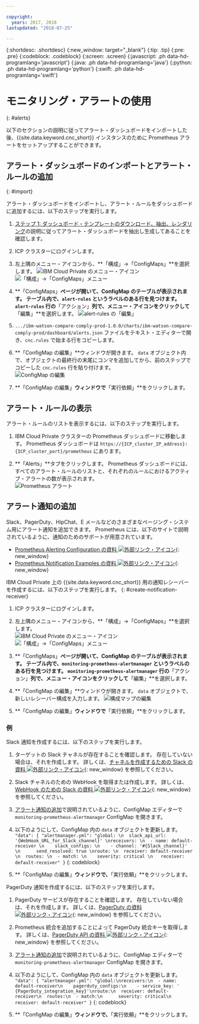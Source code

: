 ```yaml
---

copyright:
  years: 2017, 2018
lastupdated: "2018-07-25"

---
```


{:shortdesc: .shortdesc}
{:new_window: target="_blank"}
{:tip: .tip}
{:pre: .pre}
{:codeblock: .codeblock}
{:screen: .screen}
{:javascript: .ph data-hd-programlang='javascript'}
{:java: .ph data-hd-programlang='java'}
{:python: .ph data-hd-programlang='python'}
{:swift: .ph data-hd-programlang='swift'}

# モニタリング・アラートの使用
{: #alerts}

以下のセクションの説明に従ってアラート・ダッシュボードをインポートした後、{{site.data.keyword.cnc_short}} インスタンスのために Prometheus アラートをセットアップすることができます。

## アラート・ダッシュボードのインポートとアラート・ルールの追加
{: #import}

アラート・ダッシュボードをインポートし、アラート・ルールをダッシュボードに追加するには、以下のステップを実行します。

  1. [ステップ 1: ダッシュボード・テンプレートのダウンロード、抽出、レンダリング](/docs/services/compare-and-comply/monitor.html#monitor)の説明に従ってアラート・ダッシュボードを抽出し生成してあることを確認します。

  1. ICP クラスターにログインします。

  1. 左上隅のメニュー・アイコンから、**「構成」->「ConfigMaps」**を選択します。
      ![IBM Cloud Private のメニュー・アイコン](images/icp-menu.png) <br />
      ![「構成」->「ConfigMaps」メニュー](images/configmaps.png)

  1. **「ConfigMaps」**ページが開いて、ConfigMap のテーブルが表示されます。 テーブル内で、`alert-rules` というラベルのある行を見つけます。 `alert-rules` 行の**「アクション」**列で、メニュー・アイコンをクリックして**「編集」**を選択します。
     ![alert-rules の「編集」](images/configmaps-page.png)

  1. `.../ibm-watson-compare-comply-prod-1.0.0/charts/ibm-watson-compare-comply-prod/dashboard/alerts.json` ファイルをテキスト・エディターで開き、`cnc.rules` で始まる行をコピーします。

  1. **「ConfigMap の編集」**ウィンドウが開きます。 `data` オブジェクト内で、オブジェクトの最終行の末尾にコンマを追加してから、前のステップでコピーした `cnc.rules` 行を貼り付けます。 <br />
     ![ConfigMap の編集](images/edit-configmap.png)

  1. **「ConfigMap の編集」**ウィンドウで**「実行依頼」**をクリックします。

## アラート・ルールの表示

アラート・ルールのリストを表示するには、以下のステップを実行します。

  1. IBM Cloud Private クラスターの Prometheus ダッシュボードに移動します。 Prometheus ダッシュボードは `https://{ICP_cluster_IP_address}:{ICP_cluster_port}/prometheus` にあります。

  1. **「Alerts」**タブをクリックします。 Prometheus ダッシュボードには、すべてのアラート・ルールのリストと、それぞれのルールにおけるアクティブ・アラートの数が表示されます。 <br />
    ![Prometheus アラート](images/prometheus-dboard.png)

## アラート通知の追加

Slack、PagerDuty、HipChat、E メールなどのさまざまなページング・システム用にアラート通知を追加できます。 Prometheus には、以下のサイトで説明されているように、通知のためのサポートが用意されています。

 - [Prometheus Alerting Configuration の資料 ![外部リンク・アイコン](../../icons/launch-glyph.svg "外部リンク・アイコン")](https://prometheus.io/docs/alerting/configuration/){: new_window}
 - [Prometheus Notification Examples の資料 ![外部リンク・アイコン](../../icons/launch-glyph.svg "外部リンク・アイコン")](https://prometheus.io/docs/alerting/notification_examples/){: new_window}

IBM Cloud Private 上の {{site.data.keyword.cnc_short}} 用の通知レシーバーを作成するには、以下のステップを実行します。
{: #create-notification-receiver}

  1. ICP クラスターにログインします。

  1. 左上隅のメニュー・アイコンから、**「構成」->「ConfigMaps」**を選択します。 <br />
      ![IBM Cloud Private のメニュー・アイコン](images/icp-menu.png) <br />
      ![「構成」->「ConfigMaps」メニュー](images/configmaps.png)

  1. **「ConfigMaps」**ページが開いて、ConfigMap のテーブルが表示されます。 テーブル内で、`monitoring-prometheus-alertmanager` というラベルのある行を見つけます。 `monitoring-prometheus-alertmanager` 行の**「アクション」**列で、メニュー・アイコンをクリックして**「編集」**を選択します。

  1. **「ConfigMap の編集」**ウィンドウが開きます。 `data` オブジェクトで、新しいレシーバー構成を入力します。
     ![構成マップの編集](images/prom-alert-edit.png)

  1. **「ConfigMap の編集」**ウィンドウで**「実行依頼」**をクリックします。

### 例

Slack 通知を作成するには、以下のステップを実行します。

  1. ターゲットの Slack チャネルが存在することを確認します。 存在していない場合は、それを作成します。 詳しくは、[チャネルを作成するための Slack の資料 ![外部リンク・アイコン](../../icons/launch-glyph.svg "外部リンク・アイコン")](https://get.slack.help/hc/en-us/articles/201402297-Create-a-channel){: new_window} を参照してください。

  1. Slack チャネルのための WebHook を取得または作成します。 詳しくは、[WebHook のための Slack の資料 ![外部リンク・アイコン](../../icons/launch-glyph.svg "外部リンク・アイコン")](https://get.slack.help/hc/en-us/articles/115005265063-Incoming-WebHooks-for-Slack){: new_window} を参照してください。

  1. [アラート通知の追加](#create-notification-receiver)で説明されているように、ConfigMap エディターで `monitoring-prometheus-alertmanager` ConfigMap を開きます。

  1. 以下のようにして、ConfigMap 内の `data` オブジェクトを更新します。
    ```
    "data": {
      "alertmanager.yml": "global: \n  slack_api_url: '{WebHook_URL_for_Slack_channel}' \nreceivers: \n  - name: default-receiver \n    slack_configs: \n    - channel: '#{Slack_channel}' \n      send_resolved: true \nroute: \n  receiver: default-receiver \n  routes: \n  - match: \n    severity: critical \n   receiver: default-receiver"
    }
    ```
    {: codeblock}

  1. **「ConfigMap の編集」**ウィンドウで、**「実行依頼」**をクリックします。

PagerDuty 通知を作成するには、以下のステップを実行します。

  1. PagerDuty サービスが存在することを確認します。 存在していない場合は、それを作成します。 詳しくは、[PagerDuty の資料 ![外部リンク・アイコン](../../icons/launch-glyph.svg "外部リンク・アイコン")](https://v2.developer.pagerduty.com/docs){: new_window} を参照してください。

  1. Prometheus 統合を追加することによって PagerDuty 統合キーを取得します。 詳しくは、[PagerDuty API の資料 ![外部リンク・アイコン](../../icons/launch-glyph.svg "外部リンク・アイコン")](https://v2.developer.pagerduty.com/docs/events-api){: new_window} を参照してください。

  1. [アラート通知の追加](#create-notification-receiver)で説明されているように、ConfigMap エディターで `monitoring-prometheus-alertmanager` ConfigMap を開きます。

  1. 以下のようにして、ConfigMap 内の `data` オブジェクトを更新します。
    ```
    "data": {
      "alertmanager.yml": "global:\nreceivers:\n  - name: default-receiver\n    pagerduty_configs:\n    - service_key: ' {PagerDuty_integration_key}'\nroute:\n  receiver: default-receiver\n  routes:\n  - match:\n      severity: critical\n    receiver: default-receiver"
    }
    ```
    {: codeblock}

  1. **「ConfigMap の編集」**ウィンドウで、**「実行依頼」**をクリックします。
  
